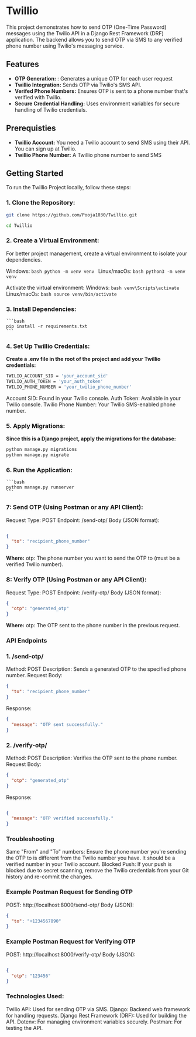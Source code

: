 # Twillio

This project demonstrates how to send OTP (One-Time Password) messages using the Twilio API in a Django Rest Framework (DRF) application. The backend allows you to send OTP via SMS to any verified phone number using Twilio's messaging service.
## Features

- **OTP Generation:** : Generates a unique OTP for each user request
- **Twillio Integration:** Sends OTP via Twilio's SMS API.
- **Verifed Phone Numbers:** Ensures OTP is sent to a phone number that's verified with Twilio.
- **Secure Credential Handling:** Uses environment variables for secure handling of Twilio credentials.


## Prerequisties

- **Twillio Account:** You need a Twilio account to send SMS using their API. You can sign up at Twilio.
- **Twillio Phone Number:** A Twillio phone number to send SMS


## Getting Started

To run the Twillio Project locally, follow these steps:

### 1. Clone the Repository:
   ```bash
   git clone https://github.com/Pooja1030/Twillio.git
   ```
   ```bash
   cd Twillio
   ```
### 2. Create a Virtual Environment:

   For better project management, create a virtual environment to isolate your dependencies.

   Windows:
    ```bash
    python -m venv venv
    ```
   Linux/macOs:
    ```bash
    python3 -m venv venv
    ```

   Activate the virtual environment:
   Windows:
     ```bash
     venv\Scripts\activate
     ```
   Linux/macOs:
     ```bash
     source venv/bin/activate
     ```
    
### 3. Install Dependencies:
    ```bash
    pip install -r requirements.txt
    ```
### 4. Set Up Twillio Credentials:

   **Create a .env file in the root of the project and add your Twillio credentials:**
  ```bash
  TWILIO_ACCOUNT_SID = 'your_account_sid'
  TWILIO_AUTH_TOKEN = 'your_auth_token'
  TWILIO_PHONE_NUMBER = 'your_twilio_phone_number'
  ```

  Account SID: Found in your Twilio console.
  Auth Token: Available in your Twilio console.
  Twilio Phone Number: Your Twilio SMS-enabled phone number.

### 5. Apply Migrations:
 
   **Since this is a Django project, apply the migrations for the database:**

  ```bash
python manage.py migrations
python manage.py migrate
```

### 6. Run the Application:
    ```bash
    python manage.py runserver
    ```

### 7: Send OTP (Using Postman or any API Client):
  Request Type: POST
  Endpoint: /send-otp/
  Body (JSON format):

```json

{
  "to": "recipient_phone_number"
}
```

**Where:**
otp: The phone number you want to send the OTP to (must be a verified Twilio number).

### 8: Verify OTP (Using Postman or any API Client):
Request Type: POST
Endpoint: /verify-otp/
Body (JSON format):
```json
{
  "otp": "generated_otp"
}
```

**Where:**
otp: The OTP sent to the phone number in the previous request.

### API Endpoints 
### 1. /send-otp/
Method: POST
Description: Sends a generated OTP to the specified phone number.
Request Body:
```json
{
  "to": "recipient_phone_number"
}
```
Response:
```json
{
  "message": "OTP sent successfully."
}
```

### 2. /verify-otp/
Method: POST
Description: Verifies the OTP sent to the phone number.
Request Body:
```json
{
  "otp": "generated_otp"
}
```
Response:
```json

{
  "message": "OTP verified successfully."
}
```

### Troubleshooting
Same "From" and "To" numbers: Ensure the phone number you're sending the OTP to is different from the Twilio number you have. It should be a verified number in your Twilio account.
Blocked Push: If your push is blocked due to secret scanning, remove the Twilio credentials from your Git history and re-commit the changes.

### Example Postman Request for Sending OTP
POST: http://localhost:8000/send-otp/
Body (JSON):
```json
{
  "to": "+1234567890"
}
```
### Example Postman Request for Verifying OTP
POST: http://localhost:8000/verify-otp/
Body (JSON):
```json

{
  "otp": "123456"
}
```


### Technologies Used:
Twilio API: Used for sending OTP via SMS.
Django: Backend web framework for handling requests.
Django Rest Framework (DRF): Used for building the API.
Dotenv: For managing environment variables securely.
Postman: For testing the API.    
